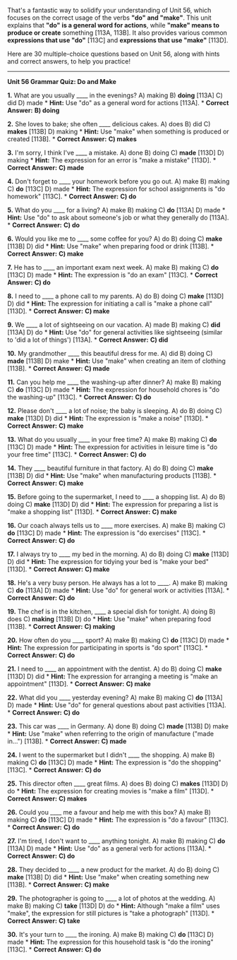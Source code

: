 That's a fantastic way to solidify your understanding of Unit 56, which focuses on the correct usage of the verbs **"do" and "make"**. This unit explains that **"do" is a general word for actions**, while **"make" means to produce or create** something [113A, 113B]. It also provides various common **expressions that use "do"** [113C] and **expressions that use "make"** [113D].

Here are 30 multiple-choice questions based on Unit 56, along with hints and correct answers, to help you practice!

---

**Unit 56 Grammar Quiz: Do and Make**

**1.** What are you usually ____ in the evenings?
    A) making
    B) **doing** [113A]
    C) did
    D) made
    *   **Hint:** Use "do" as a general word for actions [113A].
    *   **Correct Answer:** **B) doing**

**2.** She loves to bake; she often ____ delicious cakes.
    A) does
    B) did
    C) **makes** [113B]
    D) making
    *   **Hint:** Use "make" when something is produced or created [113B].
    *   **Correct Answer:** **C) makes**

**3.** I'm sorry, I think I've ____ a mistake.
    A) done
    B) doing
    C) **made** [113D]
    D) making
    *   **Hint:** The expression for an error is "make a mistake" [113D].
    *   **Correct Answer:** **C) made**

**4.** Don't forget to ____ your homework before you go out.
    A) make
    B) making
    C) **do** [113C]
    D) made
    *   **Hint:** The expression for school assignments is "do homework" [113C].
    *   **Correct Answer:** **C) do**

**5.** What do you ____ for a living?
    A) make
    B) making
    C) **do** [113A]
    D) made
    *   **Hint:** Use "do" to ask about someone's job or what they generally do [113A].
    *   **Correct Answer:** **C) do**

**6.** Would you like me to ____ some coffee for you?
    A) do
    B) doing
    C) **make** [113B]
    D) did
    *   **Hint:** Use "make" when preparing food or drink [113B].
    *   **Correct Answer:** **C) make**

**7.** He has to ____ an important exam next week.
    A) make
    B) making
    C) **do** [113C]
    D) made
    *   **Hint:** The expression is "do an exam" [113C].
    *   **Correct Answer:** **C) do**

**8.** I need to ____ a phone call to my parents.
    A) do
    B) doing
    C) **make** [113D]
    D) did
    *   **Hint:** The expression for initiating a call is "make a phone call" [113D].
    *   **Correct Answer:** **C) make**

**9.** We ____ a lot of sightseeing on our vacation.
    A) made
    B) making
    C) **did** [113A]
    D) do
    *   **Hint:** Use "do" for general activities like sightseeing (similar to 'did a lot of things') [113A].
    *   **Correct Answer:** **C) did**

**10.** My grandmother ____ this beautiful dress for me.
    A) did
    B) doing
    C) **made** [113B]
    D) make
    *   **Hint:** Use "make" when creating an item of clothing [113B].
    *   **Correct Answer:** **C) made**

**11.** Can you help me ____ the washing-up after dinner?
    A) make
    B) making
    C) **do** [113C]
    D) made
    *   **Hint:** The expression for household chores is "do the washing-up" [113C].
    *   **Correct Answer:** **C) do**

**12.** Please don't ____ a lot of noise; the baby is sleeping.
    A) do
    B) doing
    C) **make** [113D]
    D) did
    *   **Hint:** The expression is "make a noise" [113D].
    *   **Correct Answer:** **C) make**

**13.** What do you usually ____ in your free time?
    A) make
    B) making
    C) **do** [113C]
    D) made
    *   **Hint:** The expression for activities in leisure time is "do your free time" [113C].
    *   **Correct Answer:** **C) do**

**14.** They ____ beautiful furniture in that factory.
    A) do
    B) doing
    C) **make** [113B]
    D) did
    *   **Hint:** Use "make" when manufacturing products [113B].
    *   **Correct Answer:** **C) make**

**15.** Before going to the supermarket, I need to ____ a shopping list.
    A) do
    B) doing
    C) **make** [113D]
    D) did
    *   **Hint:** The expression for preparing a list is "make a shopping list" [113D].
    *   **Correct Answer:** **C) make**

**16.** Our coach always tells us to ____ more exercises.
    A) make
    B) making
    C) **do** [113C]
    D) made
    *   **Hint:** The expression is "do exercises" [113C].
    *   **Correct Answer:** **C) do**

**17.** I always try to ____ my bed in the morning.
    A) do
    B) doing
    C) **make** [113D]
    D) did
    *   **Hint:** The expression for tidying your bed is "make your bed" [113D].
    *   **Correct Answer:** **C) make**

**18.** He's a very busy person. He always has a lot to ____.
    A) make
    B) making
    C) **do** [113A]
    D) made
    *   **Hint:** Use "do" for general work or activities [113A].
    *   **Correct Answer:** **C) do**

**19.** The chef is in the kitchen, ____ a special dish for tonight.
    A) doing
    B) does
    C) **making** [113B]
    D) do
    *   **Hint:** Use "make" when preparing food [113B].
    *   **Correct Answer:** **C) making**

**20.** How often do you ____ sport?
    A) make
    B) making
    C) **do** [113C]
    D) made
    *   **Hint:** The expression for participating in sports is "do sport" [113C].
    *   **Correct Answer:** **C) do**

**21.** I need to ____ an appointment with the dentist.
    A) do
    B) doing
    C) **make** [113D]
    D) did
    *   **Hint:** The expression for arranging a meeting is "make an appointment" [113D].
    *   **Correct Answer:** **C) make**

**22.** What did you ____ yesterday evening?
    A) make
    B) making
    C) **do** [113A]
    D) made
    *   **Hint:** Use "do" for general questions about past activities [113A].
    *   **Correct Answer:** **C) do**

**23.** This car was ____ in Germany.
    A) done
    B) doing
    C) **made** [113B]
    D) make
    *   **Hint:** Use "make" when referring to the origin of manufacture ("made in...") [113B].
    *   **Correct Answer:** **C) made**

**24.** I went to the supermarket but I didn't ____ the shopping.
    A) make
    B) making
    C) **do** [113C]
    D) made
    *   **Hint:** The expression is "do the shopping" [113C].
    *   **Correct Answer:** **C) do**

**25.** This director often ____ great films.
    A) does
    B) doing
    C) **makes** [113D]
    D) do
    *   **Hint:** The expression for creating movies is "make a film" [113D].
    *   **Correct Answer:** **C) makes**

**26.** Could you ____ me a favour and help me with this box?
    A) make
    B) making
    C) **do** [113C]
    D) made
    *   **Hint:** The expression is "do a favour" [113C].
    *   **Correct Answer:** **C) do**

**27.** I'm tired, I don't want to ____ anything tonight.
    A) make
    B) making
    C) **do** [113A]
    D) made
    *   **Hint:** Use "do" as a general verb for actions [113A].
    *   **Correct Answer:** **C) do**

**28.** They decided to ____ a new product for the market.
    A) do
    B) doing
    C) **make** [113B]
    D) did
    *   **Hint:** Use "make" when creating something new [113B].
    *   **Correct Answer:** **C) make**

**29.** The photographer is going to ____ a lot of photos at the wedding.
    A) make
    B) making
    C) **take** [113D]
    D) do
    *   **Hint:** Although "make a film" uses "make", the expression for still pictures is "take a photograph" [113D].
    *   **Correct Answer:** **C) take**

**30.** It's your turn to ____ the ironing.
    A) make
    B) making
    C) **do** [113C]
    D) made
    *   **Hint:** The expression for this household task is "do the ironing" [113C].
    *   **Correct Answer:** **C) do**